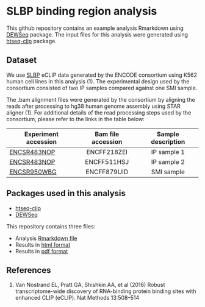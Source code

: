 # SLBP binding region analysis

This github repository contains an example analysis Rmarkdown using [DEWSeq](https://bioconductor.org/packages/release/bioc/html/DEWSeq.html) package. The input files for this analysis were generated using [htseq-clip](https://htseq-clip.readthedocs.io/en/latest/) package.

## Dataset

We use [SLBP](https://www.genecards.org/cgi-bin/carddisp.pl?gene=SLBP) eCLIP data generated by the ENCODE consortium using K562 human cell lines in this analysis (1). The experimental design used by the consortium consisted of two IP samples compared against one SMI sample.

The .bam alignment files were generated by the consortium by aligning the reads after processing to hg38 human genome assembly using STAR aligner (1). For additional details of the read processing steps used by the consortium, please refer to the links in the table below:

| Experiment accession | Bam file accession | Sample description |
| -------|:------------:|:--------:|
| [ENCSR483NOP](https://www.encodeproject.org/experiments/ENCSR483NOP/) | ENCFF218ZEI |IP sample 1|
| [ENCSR483NOP](https://www.encodeproject.org/experiments/ENCSR483NOP/) | ENCFF511HSJ |IP sample 2|
| [ENCSR950WBG](https://www.encodeproject.org/experiments/ENCSR950WBG/) | ENCFF879UID |SMI sample|

## Packages used in this analysis

* [htseq-clip](https://htseq-clip.readthedocs.io/en/latest/)
* [DEWSeq](https://bioconductor.org/packages/release/bioc/html/DEWSeq.html)

This repository contains three files:
* Analysis [Rmarkdown file](https://github.com/EMBL-Hentze-group/DEWSeq_analysis_helpers/blob/master/SLBP_example/SLBP_analysis.Rmd)
* Results in [html format](https://github.com/EMBL-Hentze-group/DEWSeq_analysis_helpers/blob/master/SLBP_example/SLBP_analysis.html)
* Results in [pdf format](https://github.com/EMBL-Hentze-group/DEWSeq_analysis_helpers/blob/master/SLBP_example/SLBP_analysis.pdf)

## References
1. Van Nostrand EL, Pratt GA, Shishkin AA, et al (2016) Robust transcriptome-wide discovery of RNA-binding protein binding sites with enhanced CLIP (eCLIP). Nat Methods 13:508–514

